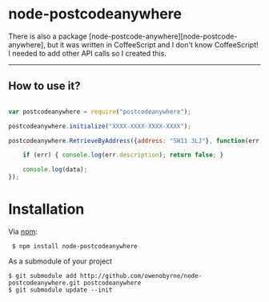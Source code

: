 # node-postcodeanywhere

There is also a package [node-postcode-anywhere][node-postcode-anywhere], but it was written in CoffeeScript and I don't know CoffeeScript! I needed to add other API calls so I created this.

---------


How to use it?
---------------

````javascript

var postcodeanywhere = require("postcodeanywhere");

postcodeanywhere.initialize("XXXX-XXXX-XXXX-XXXX");

postcodeanywhere.RetrieveByAddress({address: "SW11 3LJ"}, function(err, data) {

	if (err) { console.log(err.description); return false; }

	console.log(data);
});
````

Installation
============

Via [npm][]:

     $ npm install node-postcodeanywhere
	
As a submodule of your project

	$ git submodule add http://github.com/owenobyrne/node-postcodeanywhere.git postcodeanywhere
	$ git submodule update --init
	
[npm]: https://github.com/isaacs/npm
